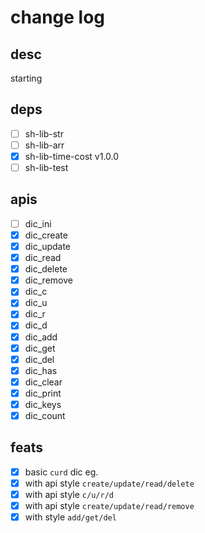 # change log

## desc

starting

## deps

- [ ] sh-lib-str
- [ ] sh-lib-arr
- [x] sh-lib-time-cost v1.0.0
- [ ] sh-lib-test

## apis

- [ ] dic_ini
- [x] dic_create
- [x] dic_update
- [x] dic_read
- [x] dic_delete
- [x] dic_remove
- [x] dic_c
- [x] dic_u
- [x] dic_r
- [x] dic_d
- [x] dic_add
- [x] dic_get
- [x] dic_del
- [x] dic_has
- [x] dic_clear
- [x] dic_print
- [x] dic_keys
- [x] dic_count

## feats

- [x] basic `curd` dic eg.
- [x] with api style `create/update/read/delete`
- [x] with api style `c/u/r/d`
- [x] with api style `create/update/read/remove`
- [x] with style `add/get/del`